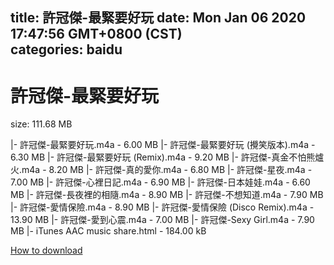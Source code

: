 
title: 許冠傑-最緊要好玩
date: Mon Jan 06 2020 17:47:56 GMT+0800 (CST)    
categories: baidu
---

# 許冠傑-最緊要好玩
size: 111.68 MB
 
 
|- 許冠傑-最緊要好玩.m4a - 6.00 MB
|- 許冠傑-最緊要好玩 (攪笑版本).m4a - 6.30 MB
|- 許冠傑-最緊要好玩 (Remix).m4a - 9.20 MB
|- 許冠傑-真金不怕熊爐火.m4a - 8.20 MB
|- 許冠傑-真的愛你.m4a - 6.80 MB
|- 許冠傑-星夜.m4a - 7.00 MB
|- 許冠傑-心裡日記.m4a - 6.90 MB
|- 許冠傑-日本娃娃.m4a - 6.60 MB
|- 許冠傑-長夜裡的相隨.m4a - 8.90 MB
|- 許冠傑-不想知道.m4a - 7.90 MB
|- 許冠傑-愛情保險.m4a - 8.90 MB
|- 許冠傑-愛情保險 (Disco Remix).m4a - 13.90 MB
|- 許冠傑-愛到心震.m4a - 7.00 MB
|- 許冠傑-Sexy Girl.m4a - 7.90 MB
|- iTunes AAC music share.html - 184.00 kB

[How to download](https://bpcam.bemobtrk.com/go/2ceec3aa-1ca2-46d6-b9ff-aaa5c184517c?jno=92)